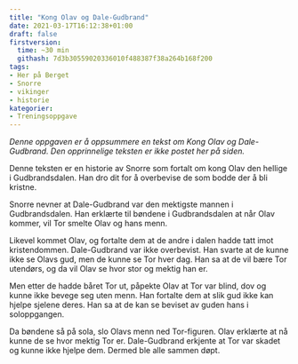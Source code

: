 ```yaml
---
title: "Kong Olav og Dale-Gudbrand"
date: 2021-03-17T16:12:38+01:00
draft: false
firstversion:
  time: ~30 min
  githash: 7d3b30559020336010f488387f38a264b168f200
tags:
- Her på Berget
- Snorre
- vikinger
- historie
kategorier:
- Treningsoppgave
---
```

*Denne oppgaven er å oppsummere en tekst om Kong Olav og Dale-Gudbrand. Den opprinnelige teksten er ikke postet her på siden.*

Denne teksten er en historie av Snorre som fortalt om kong Olav den hellige i Gudbrandsdalen. Han dro dit for å overbevise de som bodde der å bli kristne.

Snorre nevner at Dale-Gudbrand var den mektigste mannen i Gudbrandsdalen. Han erklærte til bøndene i Gudbrandsdalen at når Olav kommer, vil Tor smelte Olav og hans menn.
<!--more-->

Likevel kommet Olav, og fortalte dem at de andre i dalen hadde tatt imot kristendommen. Dale-Gudbrand var ikke overbevist. Han svarte at de kunne ikke se Olavs gud, men de kunne se Tor hver dag. Han sa at de vil bære Tor utendørs, og da vil Olav se hvor stor og mektig han er.

Men etter de hadde båret Tor ut, påpekte Olav at Tor var blind, dov og kunne ikke bevege seg uten menn. Han fortalte dem at slik gud ikke kan hjelpe sjelene deres. Han sa at de kan se beviset av guden hans i soloppgangen.

Da bøndene så på sola, slo Olavs menn ned Tor-figuren. Olav erklærte at nå kunne de se hvor mektig Tor er. Dale-Gudbrand erkjente at Tor var skadet og kunne ikke hjelpe dem. Dermed ble alle sammen døpt.
